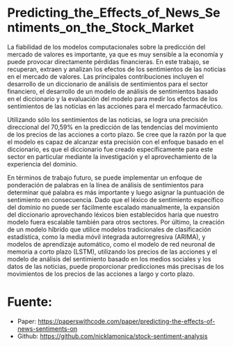 # Predicting_the_Effects_of_News_Sentiments_on_the_Stock_Market

La fiabilidad de los modelos computacionales sobre la predicción del mercado de valores es importante, ya que es muy sensible a la economía y puede provocar directamente pérdidas financieras. En este trabajo, se recuperan, extraen y analizan los efectos de los sentimientos de las noticias en el mercado de valores. Las principales contribuciones incluyen el desarrollo de un diccionario de análisis de sentimientos para el sector financiero, el desarrollo de un modelo de análisis de sentimientos basado en el diccionario y la evaluación del modelo para medir los efectos de los sentimientos de las noticias en las acciones para el mercado farmacéutico.

Utilizando sólo los sentimientos de las noticias, se logra una precisión direccional del 70,59% en la predicción de las tendencias del movimiento de los precios de las acciones a corto plazo. Se cree que la razón por la que el modelo es capaz de alcanzar esta precisión con el enfoque basado en el diccionario, es que el diccionario fue creado específicamente para este sector en particular mediante la investigación y el aprovechamiento de la experiencia del dominio.

En términos de trabajo futuro, se puede implementar un enfoque de ponderación de palabras en la línea de análisis de sentimientos para determinar qué palabra es más importante y luego asignar la puntuación de sentimiento en consecuencia. Dado que el léxico de sentimiento específico del dominio no puede ser fácilmente escalado manualmente, la expansión del diccionario aprovechando léxicos bien establecidos haría que nuestro modelo fuera escalable también para otros sectores. Por último, la creación de un modelo híbrido que utilice modelos tradicionales de clasificación estadística, como la media móvil integrada autorregresiva (ARIMA), y modelos de aprendizaje automático, como el modelo de red neuronal de memoria a corto plazo (LSTM), utilizando los precios de las acciones y el modelo de análisis del sentimiento basado en los medios sociales y los datos de las noticias, puede proporcionar predicciones más precisas de los movimientos de los precios de las acciones a largo y corto plazo.

# Fuente:
* Paper: https://paperswithcode.com/paper/predicting-the-effects-of-news-sentiments-on
* Github: https://github.com/nicklamonica/stock-sentiment-analysis
